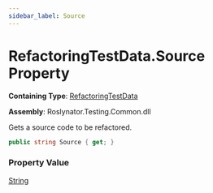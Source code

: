 ```yaml
---
sidebar_label: Source
---
```


# RefactoringTestData\.Source Property

**Containing Type**: [RefactoringTestData](../index.md)

**Assembly**: Roslynator\.Testing\.Common\.dll

  
Gets a source code to be refactored\.

```csharp
public string Source { get; }
```

### Property Value

[String](https://docs.microsoft.com/en-us/dotnet/api/system.string)

